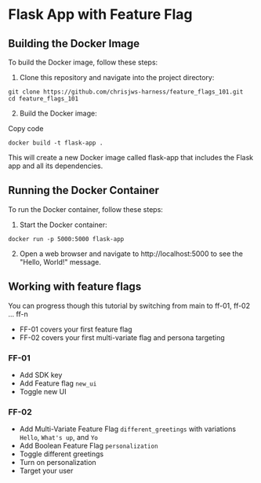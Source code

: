 # Flask App with Feature Flag

## Building the Docker Image
To build the Docker image, follow these steps:

1. Clone this repository and navigate into the project directory:

```
git clone https://github.com/chrisjws-harness/feature_flags_101.git
cd feature_flags_101
```

2. Build the Docker image:

Copy code
```
docker build -t flask-app .
```
This will create a new Docker image called flask-app that includes the Flask app and all its dependencies.

## Running the Docker Container
To run the Docker container, follow these steps:

1. Start the Docker container:

```
docker run -p 5000:5000 flask-app
```

2. Open a web browser and navigate to http://localhost:5000 to see the "Hello, World!" message.

## Working with feature flags

You can progress though this tutorial by switching from main to ff-01, ff-02 ... ff-n

* FF-01 covers your first feature flag
* FF-02 covers your first multi-variate flag and persona targeting

### FF-01

* Add SDK key
* Add Feature flag `new_ui`
* Toggle new UI

### FF-02 
* Add Multi-Variate Feature Flag `different_greetings` with variations `Hello`, `What's up`, and `Yo`
* Add Boolean Feature Flag `personalization`
* Toggle different greetings
* Turn on personalization
* Target your user


